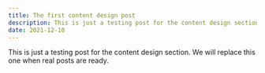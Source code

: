 ```yaml
---
title: The first content design post
description: This is just a testing post for the content design section.
date: 2021-12-10
---
```


This is just a testing post for the content design section. We will replace this one when real posts are ready. 

